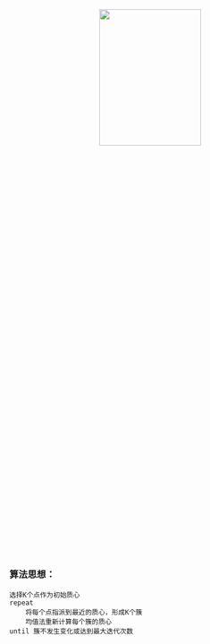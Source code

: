 <center>
<img src="https://s2.ax1x.com/2019/01/23/kEMDne.png" width="60%" height="25%" />
</center>

### 算法思想：
```
选择K个点作为初始质心
repeat
    将每个点指派到最近的质心，形成K个簇
    均值法重新计算每个簇的质心
until 簇不发生变化或达到最大迭代次数
```
